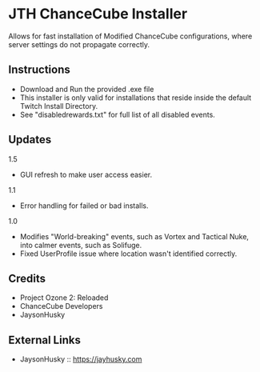 JTH ChanceCube Installer
=========

Allows for fast installation of Modified ChanceCube configurations, where server settings do not propagate correctly.

## Instructions

- Download and Run the provided .exe file
- This installer is only valid for installations that reside inside the default Twitch Install Directory.
- See "disabledrewards.txt" for full list of all disabled events.


## Updates


1.5
- GUI refresh to make user access easier.

1.1
- Error handling for failed or bad installs.

1.0
-  Modifies "World-breaking" events, such as Vortex and Tactical Nuke, into calmer events, such as Solifuge.
-  Fixed UserProfile issue where location wasn't identified correctly.

## Credits
- Project Ozone 2: Reloaded
- ChanceCube Developers
- JaysonHusky


## External Links
-  JaysonHusky :: https://jayhusky.com